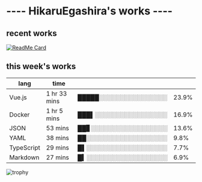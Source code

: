 # ---- HikaruEgashira's works ----

## recent works

[![ReadMe Card](https://github-readme-stats.vercel.app/api/pin/?username=twin-te&repo=twinte-front)](https://github.com/twin-te/twinte-front)

## this week's works

| lang        | time           |                       |        |
| ----------- | -------------- | --------------------- | ------ |
| Vue.js      | 1 hr 33 mins   | █████░░░░░░░░░░░░░░░░ |  23.9% |
| Docker      | 1 hr 5 mins    | ███▌░░░░░░░░░░░░░░░░░ |  16.9% |
| JSON        | 53 mins        | ██▊░░░░░░░░░░░░░░░░░░ |  13.6% |
| YAML        | 38 mins        | ██░░░░░░░░░░░░░░░░░░░ |   9.8% |
| TypeScript  | 29 mins        | █▌░░░░░░░░░░░░░░░░░░░ |   7.7% |
| Markdown    | 27 mins        | █▍░░░░░░░░░░░░░░░░░░░ |   6.9% |

![trophy](https://github-profile-trophy.vercel.app/?username=HikaruEgashira&theme=onedark)
